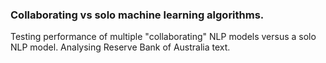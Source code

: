 ### Collaborating vs solo machine learning algorithms.
Testing performance of multiple "collaborating"  NLP models versus a solo NLP model. Analysing Reserve Bank of Australia text.
